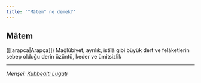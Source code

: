```yaml
---
title: '"Mâtem" ne demek?'
---
```


## Mâtem
([[arapca|Arapça]]) Mağlûbiyet, ayrılık, istîlâ gibi büyük dert ve felâketlerin sebep olduğu derin üzüntü, keder ve ümitsizlik

---
*Menşei: [Kubbealtı Lugatı](https://www.lugatim.com/s/Mâtem)*